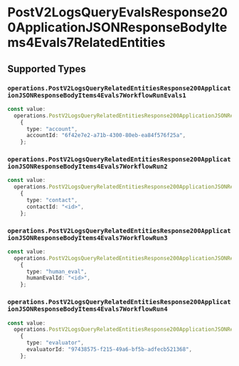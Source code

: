 # PostV2LogsQueryEvalsResponse200ApplicationJSONResponseBodyItems4Evals7RelatedEntities


## Supported Types

### `operations.PostV2LogsQueryRelatedEntitiesResponse200ApplicationJSONResponseBodyItems4Evals7WorkflowRunEvals1`

```typescript
const value:
  operations.PostV2LogsQueryRelatedEntitiesResponse200ApplicationJSONResponseBodyItems4Evals7WorkflowRunEvals1 =
    {
      type: "account",
      accountId: "6f42e7e2-a71b-4300-80eb-ea84f576f25a",
    };
```

### `operations.PostV2LogsQueryRelatedEntitiesResponse200ApplicationJSONResponseBodyItems4Evals7WorkflowRun2`

```typescript
const value:
  operations.PostV2LogsQueryRelatedEntitiesResponse200ApplicationJSONResponseBodyItems4Evals7WorkflowRun2 =
    {
      type: "contact",
      contactId: "<id>",
    };
```

### `operations.PostV2LogsQueryRelatedEntitiesResponse200ApplicationJSONResponseBodyItems4Evals7WorkflowRun3`

```typescript
const value:
  operations.PostV2LogsQueryRelatedEntitiesResponse200ApplicationJSONResponseBodyItems4Evals7WorkflowRun3 =
    {
      type: "human_eval",
      humanEvalId: "<id>",
    };
```

### `operations.PostV2LogsQueryRelatedEntitiesResponse200ApplicationJSONResponseBodyItems4Evals7WorkflowRun4`

```typescript
const value:
  operations.PostV2LogsQueryRelatedEntitiesResponse200ApplicationJSONResponseBodyItems4Evals7WorkflowRun4 =
    {
      type: "evaluator",
      evaluatorId: "97438575-f215-49a6-bf5b-adfecb521368",
    };
```

